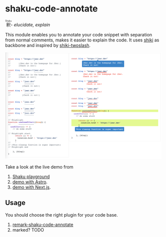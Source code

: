 # shaku-code-annotate

<ruby>釈<rp>(<rp><rt>Shaku</rt><rp>)<rp></ruby>- _elucidate, explain_

This module enables you to annotate your code snippet with separation from normal comments,
makes it easier to explain the code. It uses [shiki](https://github.com/shikijs/shiki) as backbone and inspired by [shiki-twoslash](https://shikijs.github.io/twoslash/).

![](./docs/static/shaku-code-annotate-screenshot.png)

Take a look at the live demo from

1. [Shaku playground](https://shaku-web.vercel.app)
2. [demo with Astro](https://stackblitz.com/edit/github-yunziv?file=src%2Fcontent%2Fblog%2Fshaku.mdx).
3. [demo with Next.js](https://stackblitz.com/edit/github-hrpoqm-zfq1kt?file=pages%2Findex.mdx).

## Usage

You should choose the right plugin for your code base.

1. [remark-shaku-code-annotate](../remark-shaku-code-annotate/)
2. marked? TODO
